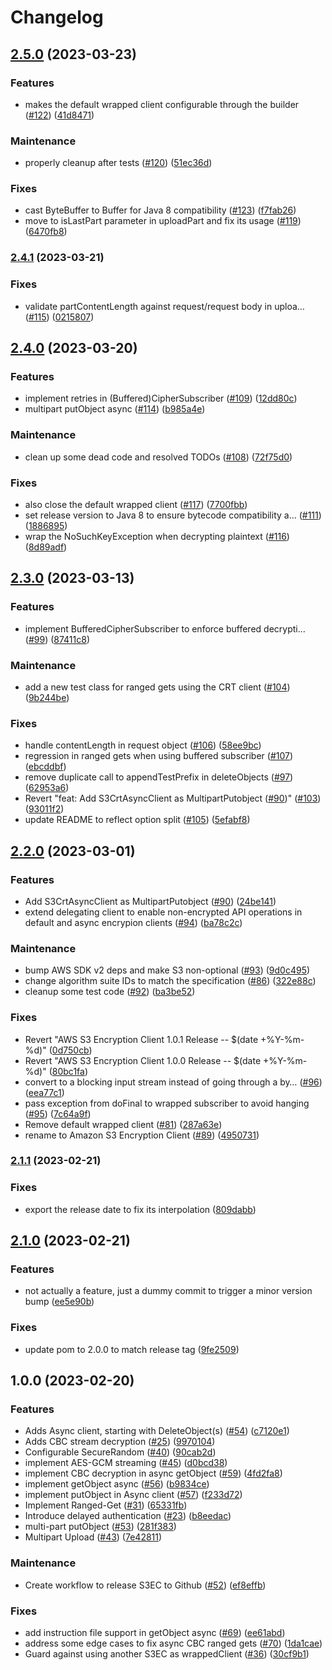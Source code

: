 # Changelog

## [2.5.0](https://github.com/aws/aws-s3-encryption-client-java/compare/v2.4.1...v2.5.0) (2023-03-23)


### Features

* makes the default wrapped client configurable through the builder ([#122](https://github.com/aws/aws-s3-encryption-client-java/issues/122)) ([41d8471](https://github.com/aws/aws-s3-encryption-client-java/commit/41d8471ba5680ebf34ed813507bed427cb995e24))


### Maintenance

* properly cleanup after tests ([#120](https://github.com/aws/aws-s3-encryption-client-java/issues/120)) ([51ec36d](https://github.com/aws/aws-s3-encryption-client-java/commit/51ec36d30591b2e4db41449e57879910f7261ba7))


### Fixes

* cast ByteBuffer to Buffer for Java 8 compatibility ([#123](https://github.com/aws/aws-s3-encryption-client-java/issues/123)) ([f7fab26](https://github.com/aws/aws-s3-encryption-client-java/commit/f7fab26a7517b372d326018d63c558fcc23d8df9))
* move to isLastPart parameter in uploadPart and fix its usage ([#119](https://github.com/aws/aws-s3-encryption-client-java/issues/119)) ([6470fb8](https://github.com/aws/aws-s3-encryption-client-java/commit/6470fb87126d252f698bc8e6e92f8b693ed3d26b))

### [2.4.1](https://github.com/aws/aws-s3-encryption-client-java/compare/v2.4.0...v2.4.1) (2023-03-21)


### Fixes

* validate partContentLength against request/request body in uploa… ([#115](https://github.com/aws/aws-s3-encryption-client-java/issues/115)) ([0215807](https://github.com/aws/aws-s3-encryption-client-java/commit/0215807796f3947b90b28ad495e2ef0eb85fcf6b))

## [2.4.0](https://github.com/aws/aws-s3-encryption-client-java/compare/v2.3.0...v2.4.0) (2023-03-20)


### Features

* implement retries in (Buffered)CipherSubscriber ([#109](https://github.com/aws/aws-s3-encryption-client-java/issues/109)) ([12dd80c](https://github.com/aws/aws-s3-encryption-client-java/commit/12dd80cf18e7f6c8f94f245e234ee19acd2f6e32))
* multipart putObject async ([#114](https://github.com/aws/aws-s3-encryption-client-java/issues/114)) ([b985a4e](https://github.com/aws/aws-s3-encryption-client-java/commit/b985a4e18135943e11104bcbdaca836aaed5603e))


### Maintenance

* clean up some dead code and resolved TODOs ([#108](https://github.com/aws/aws-s3-encryption-client-java/issues/108)) ([72f75d0](https://github.com/aws/aws-s3-encryption-client-java/commit/72f75d0dd1acc1fa2063e5135a377bd303002acd))


### Fixes

* also close the default wrapped client ([#117](https://github.com/aws/aws-s3-encryption-client-java/issues/117)) ([7700fbb](https://github.com/aws/aws-s3-encryption-client-java/commit/7700fbb938757972b34d32a98f29503d4b170e0d))
* set release version to Java 8 to ensure bytecode compatibility a… ([#111](https://github.com/aws/aws-s3-encryption-client-java/issues/111)) ([1886895](https://github.com/aws/aws-s3-encryption-client-java/commit/188689516b3583500352bc6ceed3eb5588a23bf6))
* wrap the NoSuchKeyException when decrypting plaintext ([#116](https://github.com/aws/aws-s3-encryption-client-java/issues/116)) ([8d89adf](https://github.com/aws/aws-s3-encryption-client-java/commit/8d89adff421df65a9db77340bfd8aa5b47bf67fc))

## [2.3.0](https://github.com/aws/aws-s3-encryption-client-java/compare/v2.2.0...v2.3.0) (2023-03-13)


### Features

* implement BufferedCipherSubscriber to enforce buffered decrypti… ([#99](https://github.com/aws/aws-s3-encryption-client-java/issues/99)) ([87411c8](https://github.com/aws/aws-s3-encryption-client-java/commit/87411c83d43761ec8548d77287585cca99b8aeaa))


### Maintenance

* add a new test class for ranged gets using the CRT client ([#104](https://github.com/aws/aws-s3-encryption-client-java/issues/104)) ([9b244be](https://github.com/aws/aws-s3-encryption-client-java/commit/9b244be7a40527e69942ace7137cb0898eb8411f))


### Fixes

* handle contentLength in request object ([#106](https://github.com/aws/aws-s3-encryption-client-java/issues/106)) ([58ee9bc](https://github.com/aws/aws-s3-encryption-client-java/commit/58ee9bc1e97ff52854edd2f6e0c28a3f7e31e38a))
* regression in ranged gets when using buffered subscriber ([#107](https://github.com/aws/aws-s3-encryption-client-java/issues/107)) ([ebcddbf](https://github.com/aws/aws-s3-encryption-client-java/commit/ebcddbf4a0fdd2c1c3327f50119d4dec009abf97))
* remove duplicate call to appendTestPrefix in deleteObjects ([#97](https://github.com/aws/aws-s3-encryption-client-java/issues/97)) ([62953a6](https://github.com/aws/aws-s3-encryption-client-java/commit/62953a667112c18e5575ecb483d779d6fb4f1a6e))
* Revert "feat: Add S3CrtAsyncClient as MultipartPutobject ([#90](https://github.com/aws/aws-s3-encryption-client-java/issues/90))" ([#103](https://github.com/aws/aws-s3-encryption-client-java/issues/103)) ([93011f2](https://github.com/aws/aws-s3-encryption-client-java/commit/93011f253d23cd5e953f00fd5130e57021293313))
* update README to reflect option split ([#105](https://github.com/aws/aws-s3-encryption-client-java/issues/105)) ([5efabf8](https://github.com/aws/aws-s3-encryption-client-java/commit/5efabf8624c836676fc8e0859c0941925b91a700))

## [2.2.0](https://github.com/aws/aws-s3-encryption-client-java/compare/v2.1.1...v2.2.0) (2023-03-01)


### Features

* Add S3CrtAsyncClient as MultipartPutobject ([#90](https://github.com/aws/aws-s3-encryption-client-java/issues/90)) ([24be141](https://github.com/aws/aws-s3-encryption-client-java/commit/24be14139937aa666ffa42a621cbe1bad72c7246))
* extend delegating client to enable non-encrypted API operations in default and async encrypion clients ([#94](https://github.com/aws/aws-s3-encryption-client-java/issues/94)) ([ba78c2c](https://github.com/aws/aws-s3-encryption-client-java/commit/ba78c2cd8d94be2f76614bc47bbf85a6e3f5c26e))


### Maintenance

* bump AWS SDK v2 deps and make S3 non-optional ([#93](https://github.com/aws/aws-s3-encryption-client-java/issues/93)) ([9d0c495](https://github.com/aws/aws-s3-encryption-client-java/commit/9d0c495c0cbb165b7d743b34eba191e26a95f07d))
* change algorithm suite IDs to match the specification ([#86](https://github.com/aws/aws-s3-encryption-client-java/issues/86)) ([322e88c](https://github.com/aws/aws-s3-encryption-client-java/commit/322e88c41270958f70594ad369239e782c6f56b6))
* cleanup some test code ([#92](https://github.com/aws/aws-s3-encryption-client-java/issues/92)) ([ba3be52](https://github.com/aws/aws-s3-encryption-client-java/commit/ba3be525a340930b20c7602de1aa71d57527ee7f))


### Fixes

* Revert "AWS S3 Encryption Client 1.0.1 Release -- $(date +%Y-%m-%d)" ([0d750cb](https://github.com/aws/aws-s3-encryption-client-java/commit/0d750cb47a811da0b61916814d121d8c36bfcbfb))
* Revert "AWS S3 Encryption Client 1.0.0 Release -- $(date +%Y-%m-%d)" ([80bc1fa](https://github.com/aws/aws-s3-encryption-client-java/commit/80bc1fabefb44503fae24ce27073f38884074d32))
* convert to a blocking input stream instead of going through a by… ([#96](https://github.com/aws/aws-s3-encryption-client-java/issues/96)) ([eea77c1](https://github.com/aws/aws-s3-encryption-client-java/commit/eea77c16c1a80b37e81a41f95250bca6c3ebf0c1))
* pass exception from doFinal to wrapped subscriber to avoid hanging ([#95](https://github.com/aws/aws-s3-encryption-client-java/issues/95)) ([7c64a9f](https://github.com/aws/aws-s3-encryption-client-java/commit/7c64a9fa27ae24abc7cf76ac63b610cc91998824))
* Remove default wrapped client ([#81](https://github.com/aws/aws-s3-encryption-client-java/issues/81)) ([287a63e](https://github.com/aws/aws-s3-encryption-client-java/commit/287a63e312b7c698d479d288aa0349a424763384))
* rename to Amazon S3 Encryption Client ([#89](https://github.com/aws/aws-s3-encryption-client-java/issues/89)) ([4950731](https://github.com/aws/aws-s3-encryption-client-java/commit/4950731a075f03cc51e8a7b29d6a444c80e51370))

### [2.1.1](https://github.com/aws/aws-s3-encryption-client-java/compare/v2.1.0...v2.1.1) (2023-02-21)


### Fixes

* export the release date to fix its interpolation ([809dabb](https://github.com/aws/aws-s3-encryption-client-java/commit/809dabbfd2ea714060bc51ab183b7cd61fb0b461))

## [2.1.0](https://github.com/aws/aws-s3-encryption-client-java/compare/v2.0.0...v2.1.0) (2023-02-21)


### Features

* not actually a feature, just a dummy commit to trigger a minor version bump ([ee5e90b](https://github.com/aws/aws-s3-encryption-client-java/commit/ee5e90beb12af80171b68bcbb39182c56b2847ea))


### Fixes

* update pom to 2.0.0 to match release tag ([9fe2509](https://github.com/aws/aws-s3-encryption-client-java/commit/9fe2509eb4c0aff2833b2ccd9bfaff655619cdb3))

## 1.0.0 (2023-02-20)


### Features

* Adds Async client, starting with DeleteObject(s) ([#54](https://github.com/aws/aws-s3-encryption-client-java/issues/54)) ([c7120e1](https://github.com/aws/aws-s3-encryption-client-java/commit/c7120e13931b842da5bdaf0de45f0ec2f4021792))
* Adds CBC stream decryption ([#25](https://github.com/aws/aws-s3-encryption-client-java/issues/25)) ([9970104](https://github.com/aws/aws-s3-encryption-client-java/commit/9970104cba3af9256d81157359ff22f1cb5b00eb))
* Configurable SecureRandom ([#40](https://github.com/aws/aws-s3-encryption-client-java/issues/40)) ([90cab2d](https://github.com/aws/aws-s3-encryption-client-java/commit/90cab2d9c9c6bf9dc9aa61d45e07372e2e386648))
* implement AES-GCM streaming ([#45](https://github.com/aws/aws-s3-encryption-client-java/issues/45)) ([d0bcd38](https://github.com/aws/aws-s3-encryption-client-java/commit/d0bcd38efb589d72f04f2aeae721de4a974718bd))
* implement CBC decryption in async getObject ([#59](https://github.com/aws/aws-s3-encryption-client-java/issues/59)) ([4fd2fa8](https://github.com/aws/aws-s3-encryption-client-java/commit/4fd2fa86d2e5a876293cbf5a15f8c6f01d456515))
* implement getObject async ([#56](https://github.com/aws/aws-s3-encryption-client-java/issues/56)) ([b9834ce](https://github.com/aws/aws-s3-encryption-client-java/commit/b9834ce85225d1392306bc05f4b734fd4fe8b544))
* implement putObject in Async client  ([#57](https://github.com/aws/aws-s3-encryption-client-java/issues/57)) ([f233d72](https://github.com/aws/aws-s3-encryption-client-java/commit/f233d720f324125e3087cbf407b23595fee0d651))
* Implement Ranged-Get ([#31](https://github.com/aws/aws-s3-encryption-client-java/issues/31)) ([65331fb](https://github.com/aws/aws-s3-encryption-client-java/commit/65331fbf96388b1f4149454a07621a828e33fe1d))
* Introduce delayed authentication ([#23](https://github.com/aws/aws-s3-encryption-client-java/issues/23)) ([b8eedac](https://github.com/aws/aws-s3-encryption-client-java/commit/b8eedacc3b7ffeac27aba5bc02fc79628e847e30))
* multi-part putObject ([#53](https://github.com/aws/aws-s3-encryption-client-java/issues/53)) ([281f383](https://github.com/aws/aws-s3-encryption-client-java/commit/281f383eda7f1352cac5fd4003474e295ba8aa32))
* Multipart Upload ([#43](https://github.com/aws/aws-s3-encryption-client-java/issues/43)) ([7e42811](https://github.com/aws/aws-s3-encryption-client-java/commit/7e428113b654a621bda0c5819647889627450028))


### Maintenance

* Create workflow to release S3EC to Github ([#52](https://github.com/aws/aws-s3-encryption-client-java/issues/52)) ([ef8effb](https://github.com/aws/aws-s3-encryption-client-java/commit/ef8effb4a1d5c2201fe5272f0f6191b0b3a71a8e))


### Fixes

* add instruction file support in getObject async ([#69](https://github.com/aws/aws-s3-encryption-client-java/issues/69)) ([ee61abd](https://github.com/aws/aws-s3-encryption-client-java/commit/ee61abddfa6422aa130ee4f681a604bd531b0f12))
* address some edge cases to fix async CBC ranged gets ([#70](https://github.com/aws/aws-s3-encryption-client-java/issues/70)) ([1da1cae](https://github.com/aws/aws-s3-encryption-client-java/commit/1da1caeee96e1abaae106942bbbae94169ccf19e))
* Guard against using another S3EC as wrappedClient ([#36](https://github.com/aws/aws-s3-encryption-client-java/issues/36)) ([30cf9b1](https://github.com/aws/aws-s3-encryption-client-java/commit/30cf9b15c43dd0b59e9cc1ff83729ec8c797c1d1))
